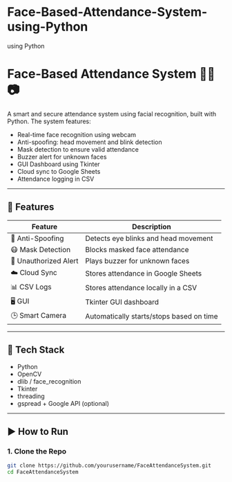 # Face-Based-Attendance-System-using-Python
using Python

# Face-Based Attendance System 👨‍💻📷

A smart and secure attendance system using facial recognition, built with Python. The system features:

- Real-time face recognition using webcam
- Anti-spoofing: head movement and blink detection
- Mask detection to ensure valid attendance
- Buzzer alert for unknown faces
- GUI Dashboard using Tkinter
- Cloud sync to Google Sheets
- Attendance logging in CSV

---

## 🔧 Features

| Feature | Description |
|--------|-------------|
| 🧠 Anti-Spoofing | Detects eye blinks and head movement |
| 😷 Mask Detection | Blocks masked face attendance |
| 🔔 Unauthorized Alert | Plays buzzer for unknown faces |
| ☁️ Cloud Sync | Stores attendance in Google Sheets |
| 📊 CSV Logs | Stores attendance locally in a CSV |
| 🖥️ GUI | Tkinter GUI dashboard |
| 🕒 Smart Camera | Automatically starts/stops based on time |

---

## 🧰 Tech Stack

- Python
- OpenCV
- dlib / face_recognition
- Tkinter
- threading
- gspread + Google API (optional)

---

## ▶️ How to Run

### 1. Clone the Repo
```bash
git clone https://github.com/yourusername/FaceAttendanceSystem.git
cd FaceAttendanceSystem
